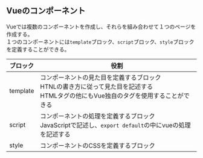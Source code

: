 ## Vueのコンポーネント

Vueでは複数のコンポーネントを作成し、それらを組み合わせて１つのページを作成する。  
１つのコンポーネントには`template`ブロック、`script`ブロック、`style`ブロックを定義することができる。

| ブロック | 役割 |
| ---- | ---- |
| template | コンポーネントの見た目を定義するブロック<br>HTNLの書き方に従って見た目を記述する<br>HTMLタグの他にもVue独自のタグを使用することができる |
| script | コンポーネントの処理を定義するブロック<br>JavaScriptで記述し、`export default`の中にvueの処理を記述する |
| style | コンポーネントのCSSを定義するブロック

